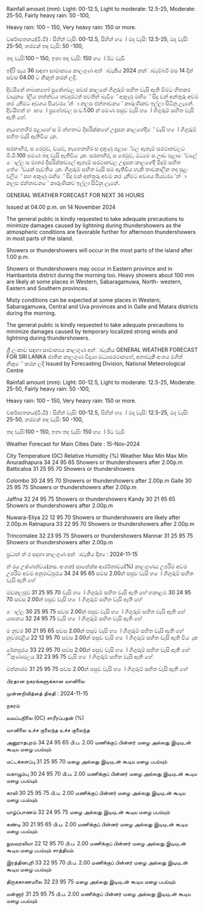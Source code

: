 Rainfall amount (mm): Light: 00-12.5, Light to moderate: 12.5-25, Moderate: 25-50, Fairly heavy rain: 50 -100,

Heavy rain: 100 – 150, Very heavy rain: 150 or more.

වර්ෂාපතනය(මි.මී) : සිහින් වැසි: 00-12.5, සිහින් හ ෝ මද වැසි: 12.5-25, මද වැසි: 25-50, තරමක් තද වැසි: 50 -100,

තද වැසි:100 – 150, ඉතා තද වැසි: 150 හ ෝ ඊට වැඩි

ඉදිරි පැය 36 සඳහා සාමාන්‍යය කාලගුණ අන්‍ාවැකිය 2024 නන්‍ාවැම්බර් මස 14 දින්‍ සවස 04.00 ට නිකුත් කරන්‍ ලදි.

දිවයිනේ නබානහෝ ප්‍රනේශවල සවස් කාලනේ ගිගුරුම් සහිත වැසි ඇති වීමට හිතකර වායුන ෝලීය තත්ත්වය තවදුරටත් පවතින්‍ බැවිේ අකුණු මඟිේ සිදු වන්‍ අන්‍තුරු අවම කර ැනීමට අවශය පියවර ේන්‍ා නලස ජන්‍තාවන ේ කාරුණිකව ඉල්ලා සිටිනු ලැනේ. දිවයිහන් හ ාහ ෝ ප්‍රහේශවල ප.ව.1.00 න් පමණ පසුව වැසි හ ෝ ගිගුරුම් සහිත වැසි ඇති හේ.

නැහෙනහිර පළාහේ ස ම් න්හතාට දිසරික්කහේ උදෑසන කාලහේදීේ වැසි හ ෝ ගිගුරුම් සහිත වැසි ඇතිවිය ැක.

සරනාහිර, ස රෙමුව, වයඹ, නැහෙනහිර ස දකුණු පළාේවල ඇතැම් සරථානවලට මි.මී.100 පමණ තද වැසි ඇතිවිය ැක. සරනාහිර, ස රෙමුව, මධ්‍යම ස ඌව පළාේවලේ ොල්ල ස මාතර දිසරික්කවලේ ඇතැම් සරථානවල උදෑසන කාලහේදී මීදුම් සහිත තේේවයක් පැවතිය ැක. ගිගුරුම් සහිත වැසි සම ඇතිවිය හැකි තාවකාලික තද සුළං වලිේ සහ අකුණු මඟිේ සිදු වන්‍ අන්‍තුරු අවම කර ැනීමට අවශය පියවර ේන්‍ා නලස ජන්‍තාවන ේ කාරුණිකව ඉල්ලා සිටිනු ලැනේ.

GENERAL WEATHER FORECAST FOR NEXT 36 HOURS

Issued at 04.00 p.m. on 14 November 2024

The general public is kindly requested to take adequate precautions to minimize damages caused by lightning during thundershowers as the atmospheric conditions are favorable further for afternoon thundershowers in most parts of the island.

Showers or thundershowers will occur in the most parts of the island after 1.00 p.m.

Showers or thundershowers may occur in Eastern province and in Hambantota district during the morning too. Heavy showers about 100 mm are likely at some places in Western, Sabaragamuwa, North- western, Eastern and Southern provinces.

Misty conditions can be expected at some places in Western, Sabaragamuwa, Central and Uva provinces and in Galle and Matara districts during the morning.

The general public is kindly requested to take adequate precautions to minimize damages caused by temporary localized strong winds and lightning during thundershowers.

ශ්‍රී ලංකාව සඳහා සාමාන්‍යය කාලගුණ අන්‍ාවැකිය GENERAL WEATHER FORECAST FOR SRI LANKA ජාතික කාලගුණ විදයා මධ්‍යසරථානහේ, අනාවැකි අංශය මගින් නිකුේ කරන ලදි Issued by Forecasting Division, National Meteorological Centre

Rainfall amount (mm): Light: 00-12.5, Light to moderate: 12.5-25, Moderate: 25-50, Fairly heavy rain: 50 -100,

Heavy rain: 100 – 150, Very heavy rain: 150 or more.

වර්ෂාපතනය(මි.මී) : සිහින් වැසි: 00-12.5, සිහින් හ ෝ මද වැසි: 12.5-25, මද වැසි: 25-50, තරමක් තද වැසි: 50 -100,

තද වැසි:100 – 150, ඉතා තද වැසි: 150 හ ෝ ඊට වැඩි

Weather Forecast for Main Cities Date : 15-Nov-2024

City Temperature (0C) Relative Humidity (%) Weather Max Min Max Min Anuradhapura 34 24 95 65 Showers or thundershowers after 2.00p.m Batticaloa 31 25 95 70 Showers or thundershowers

Colombo 30 24 95 70 Showers or thundershowers after 2.00p.m Galle 30 25 95 75 Showers or thundershowers after 2.00p.m

Jaffna 32 24 95 75 Showers or thundershowers Kandy 30 21 95 65 Showers or thundershowers after 2.00p.m

Nuwara-Eliya 22 12 95 70 Showers or thundershowers are likely after 2.00p.m Ratnapura 33 22 95 70 Showers or thundershowers after 2.00p.m

Trincomalee 32 23 95 75 Showers or thundershowers Mannar 31 25 95 75 Showers or thundershowers after 2.00p.m

ප්‍රධාන්‍ න්‍ ර සදහා කාලගුණ අන්‍ාවැකිය දින්‍ය : 2024-11-15

න්‍ රය උෂ්ණත්වය(නස. අංශක) සානේක්ෂ ආර්රතාවය(%) කාලගුණය උපරිම අවම උපරිම අවම අනුරාධ්‍පුරය 34 24 95 65 සවස 2.00න් පසුව වැසි හ ෝ ගිගුරුම් සහිත වැසි ඇති හේ

මඩකලපුව 31 25 95 70 වැසි හ ෝ ගිගුරුම් සහිත වැසි ඇති හේ හකාළඹ 30 24 95 70 සවස 2.00න් පසුව වැසි හ ෝ ගිගුරුම් සහිත වැසි ඇති හේ

ොල්ල 30 25 95 75 සවස 2.00න් පසුව වැසි හ ෝ ගිගුරුම් සහිත වැසි ඇති හේ යාපනය 32 24 95 75 වැසි හ ෝ ගිගුරුම් සහිත වැසි ඇති හේ

ම නුවර 30 21 95 65 සවස 2.00න් පසුව වැසි හ ෝ ගිගුරුම් සහිත වැසි ඇති හේ නුවරඑළිය 22 12 95 70 සවස 2.00න් පසුව වැසි හ ෝ ගිගුරුම් සහිත වැසි ඇති විය ැක

රේනපුරය 33 22 95 70 සවස 2.00න් පසුව වැසි හ ෝ ගිගුරුම් සහිත වැසි ඇති හේ ිකුණාමලය 32 23 95 75 වැසි හ ෝ ගිගුරුම් සහිත වැසි ඇති හේ

මන්නාරම 31 25 95 75 සවස 2.00න් පසුව වැසි හ ෝ ගිගුරුම් සහිත වැසි ඇති හේ

பிரதான நகரங்களுக்கான வானிலை

முன்னறிவித்தை் திகதி : 2024-11-15

நகரம்

வவப்பநிலை (0C) சாரீரப்பதன் (%)

வானிலை உச்ச குலைந்த உச்ச குலைந்த

அனுராதபுரம் 34 24 95 65 பி.ப. 2.00 மணிக்குப் பின்னர் மழை அல்லது இடியுடன் கூடிய மழை பபய்யும்

மட்டக்களப்பு 31 25 95 70 மழை அல்லது இடியுடன் கூடிய மழை பபய்யும்

வகாழும்பு 30 24 95 70 பி.ப. 2.00 மணிக்குப் பின்னர் மழை அல்லது இடியுடன் கூடிய மழை பபய்யும்

காலி 30 25 95 75 பி.ப. 2.00 மணிக்குப் பின்னர் மழை அல்லது இடியுடன் கூடிய மழை பபய்யும்

யாழ்ப்பாணம் 32 24 95 75 மழை அல்லது இடியுடன் கூடிய மழை பபய்யும்

கண்டி 30 21 95 65 பி.ப. 2.00 மணிக்குப் பின்னர் மழை அல்லது இடியுடன் கூடிய மழை பபய்யும்

நுவவரலியா 22 12 95 70 பி.ப. 2.00 மணிக்குப் பின்னர் மழை அல்லது இடியுடன் கூடிய மழை பபய்யும் சாத்தியம்

இரத்தினபுரி 33 22 95 70 பி.ப. 2.00 மணிக்குப் பின்னர் மழை அல்லது இடியுடன் கூடிய மழை பபய்யும்

திருககாணமலை 32 23 95 75 மழை அல்லது இடியுடன் கூடிய மழை பபய்யும்

மன்னார் 31 25 95 75 பி.ப. 2.00 மணிக்குப் பின்னர் மழை அல்லது இடியுடன் கூடிய மழை பபய்யும்